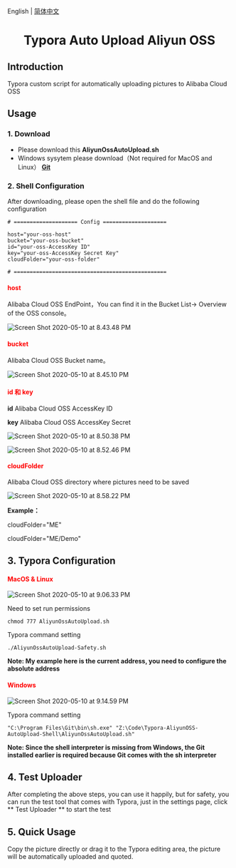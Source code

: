 English | [简体中文](./README.md)

<h1 align="center">Typora Auto Upload Aliyun OSS</h1>


## Introduction

Typora custom script for automatically uploading pictures to Alibaba Cloud OSS



## Usage

### 1. Download

* Please download this **AliyunOssAutoUpload.sh**
* Windows sysytem please download（Not required for MacOS and Linux） [**Git**](https://git-scm.com/downloads)



### 2. Shell Configuration

After downloading, please open the shell file and do the following configuration

```shell
# ==================== Config ====================

host="your-oss-host"
bucket="your-oss-bucket"
id="your-oss-AccessKey ID"
key="your-oss-AccessKey Secret Key"
cloudFolder="your-oss-folder"

# ================================================
```
<h4 style="color:red;">host</h4>

Alibaba Cloud OSS EndPoint，You can find it in the Bucket List-> Overview of the OSS console。

![Screen Shot 2020-05-10 at 8.43.48 PM](https://my-blog-oss.oss-cn-hangzhou.aliyuncs.com/uPic/Screen_Shot_2020-05-10_at_8.43.48_PM.png)

<h4 style="color:red;">bucket</h4>

Alibaba Cloud OSS Bucket name。

![Screen Shot 2020-05-10 at 8.45.10 PM](https://my-blog-oss.oss-cn-hangzhou.aliyuncs.com/uPic/Screen_Shot_2020-05-10_at_8.45.10_PM.png)

<h4 style="color:red;">id 和 key</h4>

**id** Alibaba Cloud OSS AccessKey ID

**key** Alibaba Cloud OSS AccessKey Secret

![Screen Shot 2020-05-10 at 8.50.38 PM](https://my-blog-oss.oss-cn-hangzhou.aliyuncs.com/uPic/Screen_Shot_2020-05-10_at_8.50.38_PM.png)

![Screen Shot 2020-05-10 at 8.52.46 PM](https://my-blog-oss.oss-cn-hangzhou.aliyuncs.com/uPic/Screen_Shot_2020-05-10_at_8.52.46_PM.png)

<h4 style="color:red;">cloudFolder</h4>

Alibaba Cloud OSS directory where pictures need to be saved

![Screen Shot 2020-05-10 at 8.58.22 PM](https://my-blog-oss.oss-cn-hangzhou.aliyuncs.com/uPic/Screen_Shot_2020-05-10_at_8.58.22_PM.png)

**Example：**

cloudFolder="ME"

cloudFolder="ME/Demo"



## 3. Typora Configuration

<h4 style="color:red;">MacOS & Linux</h4>

![Screen Shot 2020-05-10 at 9.06.33 PM](https://my-blog-oss.oss-cn-hangzhou.aliyuncs.com/uPic/Screen_Shot_2020-05-10_at_9.06.33_PM.png)

Need to set run permissions

```shell
chmod 777 AliyunOssAutoUpload.sh
```

Typora command setting

```shell
./AliyunOssAutoUpload-Safety.sh
```

**Note: My example here is the current address, you need to configure the absolute address**



<h4 style="color:red;">Windows</h4>

![Screen Shot 2020-05-10 at 9.14.59 PM](https://my-blog-oss.oss-cn-hangzhou.aliyuncs.com/uPic/Screen_Shot_2020-05-10_at_9.14.59_PM.png)

Typora command setting

```shell
"C:\Program Files\Git\bin\sh.exe" "Z:\Code\Typora-AliyunOSS-AutoUpload-Shell\AliyunOssAutoUpload.sh"
```

**Note: Since the shell interpreter is missing from Windows, the Git installed earlier is required because Git comes with the sh interpreter**



## 4. Test Uploader

After completing the above steps, you can use it happily, but for safety, you can run the test tool that comes with Typora, just in the settings page, click ** Test Uploader ** to start the test



## 5. Quick Usage

Copy the picture directly or drag it to the Typora editing area, the picture will be automatically uploaded and quoted.
